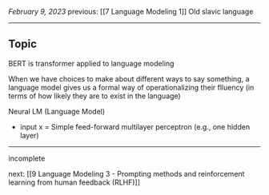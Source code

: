 *February 9, 2023*
previous: [[7 Language Modeling 1]]
Old slavic language

---

## Topic

BERT is transformer applied to language modeling

When we have choices to make about different ways to say something, a language model gives us a formal way of operationalizing their flluency (in terms of how likely they are to exist in the language)


Neural LM (Language Model)
- input x = Simple feed-forward multilayer perceptron (e.g., one hidden layer)

---

incomplete



next: [[9  Language Modeling 3 - Prompting methods and reinforcement learning from human feedback (RLHF)]]
